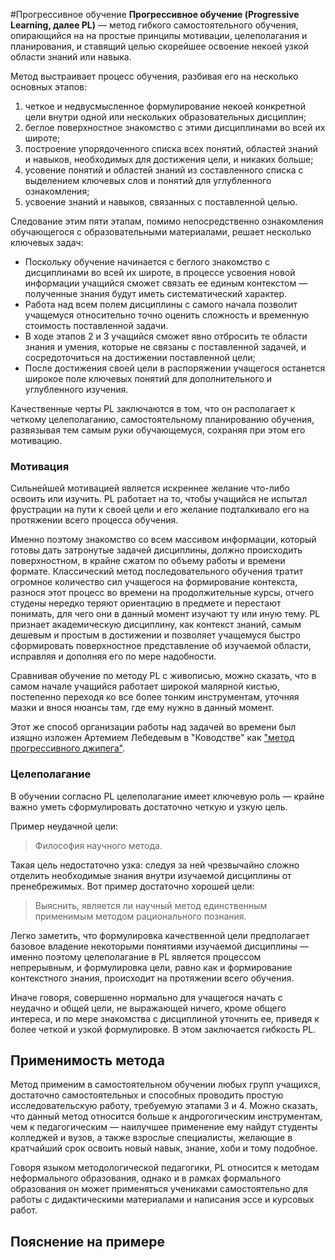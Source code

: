 #Прогрессивное обучение
**Прогрессивное обучение (Progressive Learning, далее PL)** — метод гибкого самостоятельного обучения, опирающийся на на простые принципы мотивации, целеполагания и планирования, и ставящий целью скорейшее освоение некоей узкой области знаний или навыка.

Метод выстраивает процесс обучения, разбивая его на несколько основных этапов:

 1. четкое и недвусмысленное формулирование некоей конкретной цели внутри одной или нескольких образовательных дисциплин;
 2. беглое поверхностное знакомство с этими дисциплинами во всей их широте;
 3. построение упорядоченного списка всех понятий, областей знаний и навыков, необходимых для достижения цели, и никаких больше;
 4. усовение понятий и областей знаний из составленного списка с выделением ключевых слов и понятий для углубленного ознакомления;
 5. усвоение знаний и навыков, связанных с поставленной целью.

Следование этим пяти этапам, помимо непосредственно ознакомления обучающегося с образовательными материалами, решает несколько ключевых задач:

 - Поскольку обучение начинается с беглого знакомство с дисциплинами во всей их широте, в процессе усвоения новой информации учащийся сможет связать ее единым контекстом — полученные знания будут иметь систематический характер.
 - Работа над всем полем дисциплины с самого начала позволит учащемуся относительно точно оценить сложность и временную стоимость поставленной задачи.
 - В ходе этапов 2 и 3 учащийся сможет явно отбросить те области знания и умения, которые не связаны с поставленной задачей, и сосредоточиться на достижении поставленной цели;
 - После достижения своей цели в распоряжении учащегося останется широкое поле ключевых понятий для дополнительного и углубленного изучения.

Качественные черты PL заключаются в том, что он располагает к четкому целеполаганию, самостоятельному планированию обучения, развязывая тем самым руки обучающемуся, сохраняя при этом его мотивацию.

### Мотивация
Сильнейшей мотивацией является искреннее желание что-либо освоить или изучить. PL работает на то, чтобы учащийся не испытал фрустрации на пути к своей цели и его желание подталкивало его на протяжении всего процесса обучения.

Именно поэтому знакомство со всем массивом информации, который готовы дать затронутые задачей дисциплины, должно происходить поверхностном, в крайне сжатом по объему работы и времени формате. Классический метод последовательного обучения тратит огромное количество сил учащегося на формирование контекста, разнося этот процесс во времени на продолжительные курсы, отчего студены нередко теряют ориентацию в предмете и перестают понимать, для чего они в данный момент изучают ту или иную тему. PL признает академическую дисциплину, как контекст знаний, самым дешевым и простым в достижении и позволяет учащемуся быстро сформировать поверхностное представление об изучаемой области, исправляя и дополняя его по мере надобности.

Сравнивая обучение по методу PL с живописью, можно сказать, что в самом начале учащийся работает широкой малярной кистью, постепенно переходя ко все более тонким инструментам, уточняя мазки и внося нюансы там, где ему нужно в данный момент.

Этот же способ организации работы над задачей во времени был изящно изложен Артемием Лебедевым в "Ководстве" как ["метод прогрессивного джипега"](https://www.artlebedev.ru/kovodstvo/sections/167/).

### Целеполагание
В обучении согласно PL целеполагание имеет ключевую роль — крайне важно уметь сформулировать достаточно четкую и узкую цель.

Пример неудачной цели:

>Философия научного метода.

Такая цель недостаточно узка: следуя за ней чрезвычайно сложно отделить необходимые знания внутри изучаемой дисциплины от пренебрежимых. Вот пример достаточно хорошей цели:

>Выяснить, является ли научный метод единственным применимым методом рационального познания.

Легко заметить, что формулировка качественной цели предполагает базовое владение некоторыми понятиями изучаемой дисциплины — именно поэтому целеполагание в PL является процессом непрерывным, и формулировка цели, равно как и формирование контекстного знания, происходит на протяжении всего обучения.

Иначе говоря, совершенно нормально для учащегося начать с неудачно и общей цели, не выражающей ничего, кроме общего интереса, и по мере знакомства с дисциплиной уточнить ее, приведя к более четкой и узкой формулировке. В этом заключается гибкость PL.

## Применимость метода
Метод применим в самостоятельном обучении любых групп учащихся, достаточно самостоятельных и способных проводить простую исследовательскую работу, требуемую этапами 3 и 4. Можно сказать, что данный метод относится больше к андрогогическим инструментам, чем к педагогическим — наилучшее применение ему найдут студенты колледжей и вузов, а также взрослые специалисты, желающие в кратчайший срок освоить новый навык, знание, хоби и тому подобное.

Говоря языком методологической педагогики, PL относится к методам неформального образования, однако и в рамках формального образования он может применяться учениками самостоятельно для работы с дидактическими материалами и написания эссе и курсовых работ.

## Пояснение на примере

